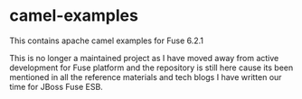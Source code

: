 # camel-examples

This contains apache camel examples for Fuse 6.2.1

This is no longer a maintained project as I have moved away from active development for Fuse platform and the repository is still here cause its been mentioned in all the reference materials and tech blogs I have written our time for JBoss Fuse ESB.

